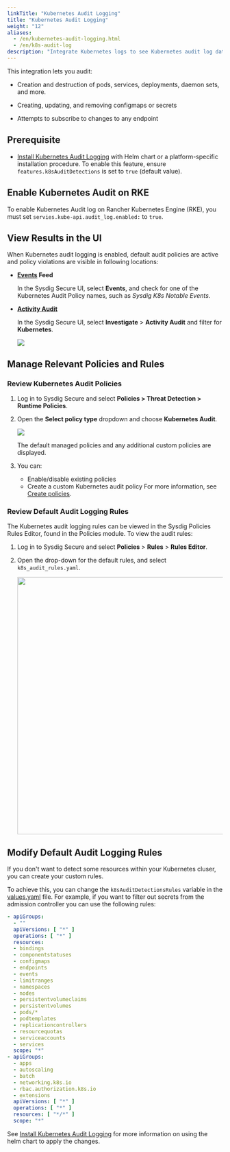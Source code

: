 ```yaml
---
linkTitle: "Kubernetes Audit Logging"
title: "Kubernetes Audit Logging"
weight: "12"
aliases:
  - /en/kubernetes-audit-logging.html
  - /en/k8s-audit-log
description: "Integrate Kubernetes logs to see Kubernetes audit log data in Sysdig Secure's Events feed and Activity Audit."
---
```


This integration lets you audit:

- Creation and destruction of pods, services, deployments, daemon sets, and more.

- Creating, updating, and removing configmaps or secrets

- Attempts to subscribe to changes to any endpoint

## Prerequisite

- [Install Kubernetes Audit Logging](/en/install-audit-logging/) with Helm chart or a platform-specific installation procedure.  To enable this feature, ensure `features.k8sAuditDetections` is set to `true` (default value).

## Enable Kubernetes Audit on RKE

To enable Kubernetes Audit log on Rancher Kubernetes Engine (RKE), you must set `servies.kube-api.audit_log.enabled:` to `true`. 

## View Results in the UI

When Kubernetes audit logging is enabled, default audit policies are active and policy violations are visible in following locations:

- **[Events](/en/events-secure/) Feed**

  In the Sysdig Secure UI, select **Events**, and check for one of the Kubernetes Audit Policy names, such as *Sysdig K8s Notable Events*.

- **[Activity Audit]( /en/activity-audit)**

  In the Sysdig Secure UI, select **Investigate** > **Activity Audit** and filter for **Kubernetes**.

  ![](/image/aa_kube.png)

## Manage Relevant Policies and Rules

### Review Kubernetes Audit Policies

1. Log in to Sysdig Secure and select **Policies > Threat Detection > Runtime Policies**.

2. Open the **Select policy type** dropdown and choose **Kubernetes Audit**.

   ![](/image/kube_audit.png)

    The default managed policies and any additional custom policies are displayed.

3. You can:

   - Enable/disable existing policies
   - Create a custom Kubernetes audit policy
     For more information, see [Create policies](/en/docs/sysdig-secure/policies/manage-policies/#select-the-policy-type).

### Review Default Audit Logging Rules

The Kubernetes audit logging rules can be viewed in the Sysdig Policies
Rules Editor, found in the Policies module. To view the audit rules:

1. Log in to Sysdig Secure and select **Policies** > **Rules** > **Rules Editor**.

2. Open the drop-down for the default rules, and select
   `k8s_audit_rules.yaml`.

   <img src="/image/rules_k8.png" width="600" />

## Modify Default Audit Logging Rules

If you don't want to detect some resources within your Kubernetes cluser, you can create your custom rules.

To achieve this, you can change the `k8sAuditDetectionsRules` variable in the [values.yaml](https://github.com/sysdiglabs/charts/blob/admission-controller/charts/admission-controller/values.yaml) file. For example, if you want to filter out secrets from the admission controller you can use the following rules:

```yaml
- apiGroups:
  - ""
  apiVersions: [ "*" ]
  operations: [ "*" ]
  resources:
  - bindings
  - componentstatuses
  - configmaps
  - endpoints
  - events
  - limitranges
  - namespaces
  - nodes
  - persistentvolumeclaims
  - persistentvolumes
  - pods/*
  - podtemplates
  - replicationcontrollers
  - resourcequotas
  - serviceaccounts
  - services
  scope: "*"
- apiGroups:
  - apps
  - autoscaling
  - batch
  - networking.k8s.io
  - rbac.authorization.k8s.io
  - extensions
  apiVersions: [ "*" ]
  operations: [ "*" ]
  resources: [ "*/*" ]
  scope: "*"
```

See [Install Kubernetes Audit Logging](/en/install-audit-logging/ ) for more information on using the helm chart to apply the changes.